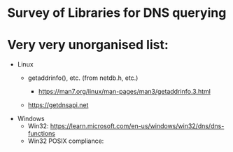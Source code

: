 # Survey of Libraries for DNS querying



# Very very unorganised list:

* Linux
  - getaddrinfo(), etc. (from netdb.h, etc.) 
    * https://man7.org/linux/man-pages/man3/getaddrinfo.3.html
   
  - https://getdnsapi.net
* Windows
  - Win32: https://learn.microsoft.com/en-us/windows/win32/dns/dns-functions 
  - Win32 POSIX compliance: 

